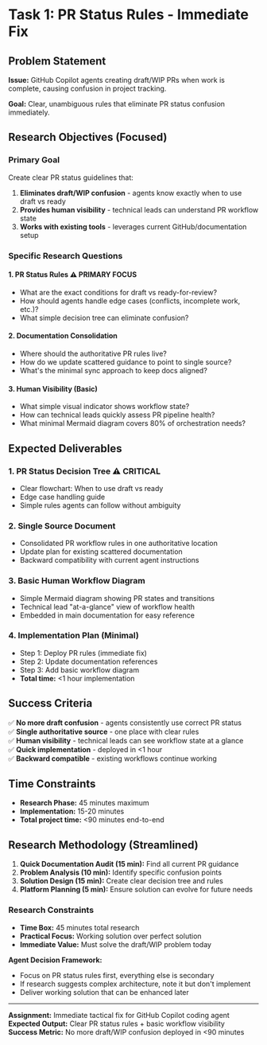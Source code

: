 # Task 1: PR Status Rules - Immediate Fix

## Problem Statement

**Issue:** GitHub Copilot agents creating draft/WIP PRs when work is complete, causing confusion in project tracking.

**Goal:** Clear, unambiguous rules that eliminate PR status confusion immediately.

## Research Objectives (Focused)

### Primary Goal
Create clear PR status guidelines that:
1. **Eliminates draft/WIP confusion** - agents know exactly when to use draft vs ready
2. **Provides human visibility** - technical leads can understand PR workflow state
3. **Works with existing tools** - leverages current GitHub/documentation setup

### Specific Research Questions

#### 1. **PR Status Rules** ⚠️ **PRIMARY FOCUS**
- What are the exact conditions for draft vs ready-for-review?
- How should agents handle edge cases (conflicts, incomplete work, etc.)?
- What simple decision tree can eliminate confusion?

#### 2. **Documentation Consolidation** 
- Where should the authoritative PR rules live?
- How do we update scattered guidance to point to single source?
- What's the minimal sync approach to keep docs aligned?

#### 3. **Human Visibility (Basic)**
- What simple visual indicator shows workflow state?
- How can technical leads quickly assess PR pipeline health?
- What minimal Mermaid diagram covers 80% of orchestration needs?

## Expected Deliverables

### 1. **PR Status Decision Tree** ⚠️ **CRITICAL**
- Clear flowchart: When to use draft vs ready
- Edge case handling guide
- Simple rules agents can follow without ambiguity

### 2. **Single Source Document** 
- Consolidated PR workflow rules in one authoritative location
- Update plan for existing scattered documentation
- Backward compatibility with current agent instructions

### 3. **Basic Human Workflow Diagram**
- Simple Mermaid diagram showing PR states and transitions
- Technical lead "at-a-glance" view of workflow health
- Embedded in main documentation for easy reference

### 4. **Implementation Plan (Minimal)**
- Step 1: Deploy PR rules (immediate fix)
- Step 2: Update documentation references 
- Step 3: Add basic workflow diagram
- **Total time:** <1 hour implementation

## Success Criteria

✅ **No more draft confusion** - agents consistently use correct PR status  
✅ **Single authoritative source** - one place with clear rules  
✅ **Human visibility** - technical leads can see workflow state at a glance  
✅ **Quick implementation** - deployed in <1 hour  
✅ **Backward compatible** - existing workflows continue working  

## Time Constraints

- **Research Phase:** 45 minutes maximum
- **Implementation:** 15-20 minutes  
- **Total project time:** <90 minutes end-to-end

## Research Methodology (Streamlined)

1. **Quick Documentation Audit (15 min):** Find all current PR guidance
2. **Problem Analysis (10 min):** Identify specific confusion points
3. **Solution Design (15 min):** Create clear decision tree and rules
4. **Platform Planning (5 min):** Ensure solution can evolve for future needs

### **Research Constraints**
- **Time Box:** 45 minutes total research
- **Practical Focus:** Working solution over perfect solution
- **Immediate Value:** Must solve the draft/WIP problem today

**Agent Decision Framework:**
- Focus on PR status rules first, everything else is secondary
- If research suggests complex architecture, note it but don't implement
- Deliver working solution that can be enhanced later

---

**Assignment:** Immediate tactical fix for GitHub Copilot coding agent  
**Expected Output:** Clear PR status rules + basic workflow visibility  
**Success Metric:** No more draft/WIP confusion deployed in <90 minutes
